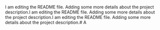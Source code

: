 I am editing the README file. Adding some more details about the project description.I am editing the README file. Adding some more details about the project description.I am editing the README file. Adding some more details about the project description.# A
